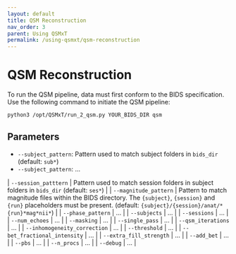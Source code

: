 ```yaml
---
layout: default
title: QSM Reconstruction
nav_order: 3
parent: Using QSMxT
permalink: /using-qsmxt/qsm-reconstruction
---
```


<head>
  <link rel="stylesheet" href="https://maxcdn.bootstrapcdn.com/bootstrap/3.4.1/css/bootstrap.min.css">
  <script src="https://ajax.googleapis.com/ajax/libs/jquery/3.6.0/jquery.min.js"></script>
  <script src="https://maxcdn.bootstrapcdn.com/bootstrap/3.4.1/js/bootstrap.min.js"></script>
</head>

# QSM Reconstruction

To run the QSM pipeline, data must first conform to the BIDS specification. Use the following command to initiate the QSM pipeline:

```bash
python3 /opt/QSMxT/run_2_qsm.py YOUR_BIDS_DIR qsm
```

## Parameters

 - `--subject_pattern`: Pattern used to match subject folders in `bids_dir` (default: `sub*`)
 - `--subject_pattern`: ...



| `--session_patttern`         | Pattern used to match session folders in subject folders in `bids_dir` (default: `ses*`) |
| `--magnitude_pattern`        | Pattern to match magnitude files within the BIDS directory. The `{subject}`, `{session}` and `{run}` placeholders must be present.  (default: `{subject}/{session}/anat/*{run}*mag*nii*`) |
| `--phase_pattern`            | ... |
| `--subjects`                 | ... |
| `--sessions`                 | ... |
| `--num_echoes`               | ... |
| `--masking`                  | ... |
| `--single_pass`              | ... |
| `--qsm_iterations`           | ... |
| `--inhomogeneity_correction` | ... |
| `--threshold`                | ... |
| `--bet_fractional_intensity` | ... |
| `--extra_fill_strength`      | ... |
| `--add_bet`                  | ... |
| `--pbs`                      | ... |
| `--n_procs`                  | ... |
| `--debug`                    | ... |

<script>
$(document).ready(function(){
    $('[data-toggle="popover"]').popover();   
});
$("[data-toggle=popover]")
.popover({html:true})
</script>

